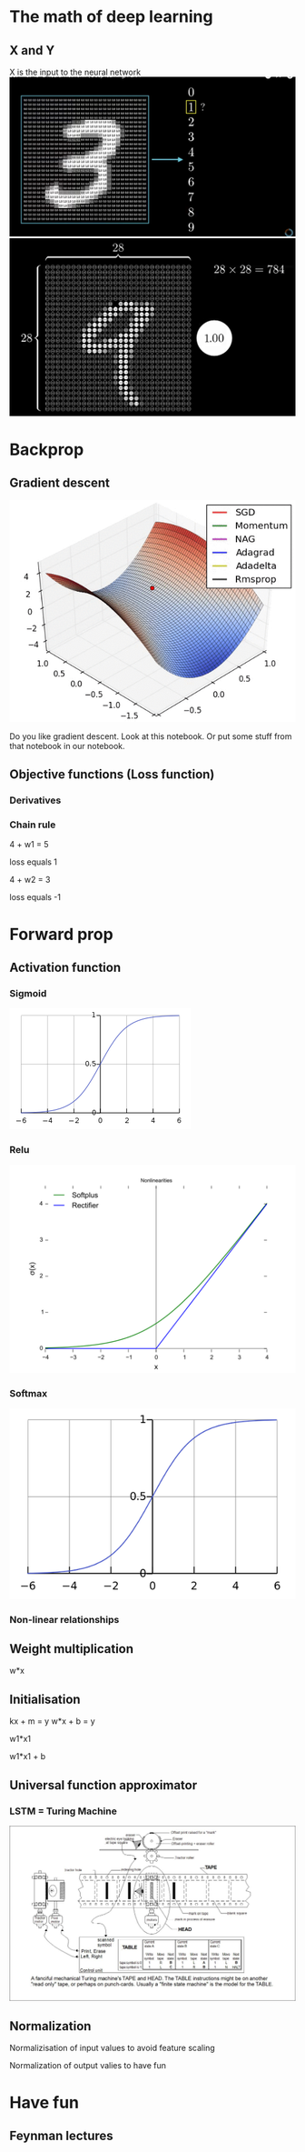 # The math of deep learning

## X and Y
X is the input to the neural network
![title](files/xinput.png)
![title](files/xinput2.png)


# Backprop

## Gradient descent

![title](files/optimization.gif)

Do you like gradient descent. Look at this notebook.
Or put some stuff from that notebook in our notebook.

## Objective functions (Loss function)

### Derivatives

### Chain rule

4 + w1 = 5

loss equals 1

4 + w2 = 3

loss equals -1





# Forward prop

## Activation function

### Sigmoid
![title](files/sigmoid.png)

### Relu
![title](files/relu.png)

### Softmax
![title](files/softmax.png)

### Non-linear relationships


## Weight multiplication

w*x


## Initialisation

kx + m = y
w*x + b = y

w1*x1

w1*x1 + b

## Universal function approximator

### LSTM = Turing Machine
![title](files/turing_machine.JPG)


## Normalization

Normalizisation of input values to avoid feature scaling

Normalization of output valies to have fun


# Have fun

## Feynman lectures



